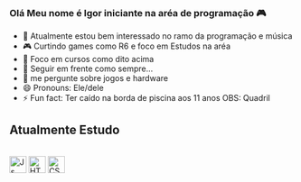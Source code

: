 ### Olá Meu nome é Igor iniciante na aréa de programação 🎮                                                                                        

<!--
**IgorcamposCODE/IgorcamposCODE** is a ✨ _special_ ✨ repository because its `README.md` (this file) appears on your GitHub profile.                 

Here are some ideas to get you started:
-->
- 🔭 Atualmente estou bem interessado no ramo da programação e música
- 🎮 Curtindo games como R6 e foco em Estudos na aréa 
- 📖 Foco em cursos como dito acima
- 🤔 Seguir em frente como sempre... 
- 💬 me pergunte sobre jogos e hardware
- 😄 Pronouns: Ele/dele
- ⚡ Fun fact: Ter caído na borda de piscina aos 11 anos OBS: Quadril 

## Atualmente Estudo  

<div style="display: inline_block"><br>
  <img align="center" alt="Js" height="30" width="30" src="https://cdn-icons-png.flaticon.com/512/5968/5968292.png">
  <img align="center" alt="HTML" height="30" width="30" src="https://cdn-icons-png.flaticon.com/512/919/919827.png">
  <img align="center" alt="CSS" height="30" width="30" src="https://cdn-icons-png.flaticon.com/512/919/919826.png">
</div>

